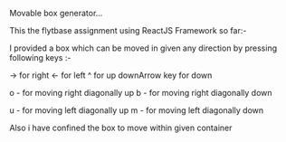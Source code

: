 Movable box generator...

This the flytbase assignment using ReactJS Framework so far:-

I provided a box which can be moved in given any direction by pressing following keys :-

-> for right
<- for left
^ for up
downArrow key for down

o - for moving right diagonally up
b - for moving right diagonally down

u - for moving left diagonally up
m - for moving left diagonally down


Also i have confined the box to move within given container